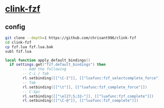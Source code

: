 # [clink-fzf](https://github.com/chrisant996/clink-fzf)

## config

```sh
git clone --depth=1 https://github.com/chrisant996/clink-fzf
cd clink-fzf
cp fzf.lua fzf.lua.bak
subl fzf.lua
```

```lua
local function apply_default_bindings()
  if settings.get("fzf.default_bindings") then
		-- Add the following
		-- C-i / Tab
		rl.setbinding([["\C-I"]], [["luafunc:fzf_selectcomplete_force"]])
		-- Tab
		rl.setbinding([["\t"]], [["luafunc:fzf_complete_force"]])
		-- C-Spc
		rl.setbinding([["\e[27;5;32~"]], [["luafunc:fzf_complete"]])
		rl.setbinding([["\C-@"]], [["luafunc:fzf_complete"]])
```
